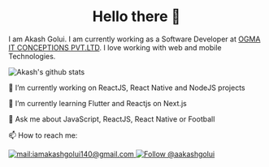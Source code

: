 <h1 align="center">
  Hello there 👋
</h1>

I am Akash Golui. I am currently working as a Software Developer at <a href="https://www.ogmaconceptions.com/">OGMA IT CONCEPTIONS PVT.LTD</a>. I love working with web and mobile Technologies.

![Akash's github stats](https://github-readme-stats.vercel.app/api?username=aakashgolui&hide=["contribs","issues"]&show_icons=true)

🔭 I’m currently working on ReactJS, React Native and NodeJS projects

🌱 I’m currently learning Flutter and Reactjs on Next.js

💬 Ask me about JavaScript, ReactJS, React Native or Football 

📫 How to reach me:
<p align="left">
  <a href="mailto:iamakashgolui140@gmail.com">
    <img src="https://img.shields.io/badge/--email?label=E-mail&logo=microsoft-outlook&style=social" alt="mail:iamakashgolui140@gmail.com" />
  </a>
  <a href="https://www.github.com/aakashgolui/">
    <img src="https://img.shields.io/github/followers/aakashgolui?label=follow&style=social" alt="Follow @aakashgolui" />
  </a>
</p>
